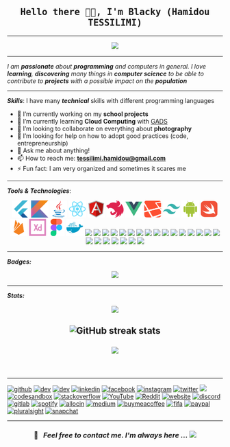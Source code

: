 <h2 align='center'>
  <samp>
    <strong>Hello there 🤙🏿, I'm Blacky (Hamidou TESSILIMI)</strong>
  </samp>
</h2>

---

<p align="center">
<img src="https://media.giphy.com/media/26n7b7PjSOZJwVCmY/giphy.gif" width="250">
</p>

---

<p>
  <i>

I am **passionate** about **programming** and computers in general.
I love ***learning***, ***discovering*** many things in ***computer science*** to be able to contribute to ***projects*** with a possible impact on the ***population***

  </i>
</p>

---

***Skills***: I have many ***technical*** skills with different programming languages

- 🔭 I’m currently working on my **school projects**
- 🌱 I’m currently learning **Cloud Computing** with [GADS](https://www.pluralsight.com/partners/google/africa/gads-2021?aid=7014Q0000023RnOQAU&oid=&promo=&utm_campaign=&utm_content=&utm_medium=partner_partner_web_referral&utm_source=&utm_term=)
- 👯 I’m looking to collaborate on everything about **photography**
- 🤔 I’m looking for help on how to adopt good practices (code, entrepreneurship)
- 💬 Ask me about anything!
- 📫 How to reach me: **tessilimi.hamidou@gmail.com**
- ⚡ Fun fact: I am very organized and sometimes it scares me

---

***Tools & Technologies***:

<p align="center">
  <img height="40" src="https://raw.githubusercontent.com/devicons/devicon/master/icons/flutter/flutter-original.svg" title="Flutter" />
  <img height="40" src="https://raw.githubusercontent.com/devicons/devicon/master/icons/kotlin/kotlin-original.svg" title="Kotlin" />
  <img height="40" src="https://raw.githubusercontent.com/devicons/devicon/master/icons/java/java-original.svg" title="Java" />
  <img height="40" src="https://raw.githubusercontent.com/devicons/devicon/master/icons/react/react-original.svg" title="ReactJs, React Native" />
  <img height="40" src="https://raw.githubusercontent.com/devicons/devicon/master/icons/angularjs/angularjs-original.svg" title="AngularJs" />
  <img height="40" src="https://raw.githubusercontent.com/devicons/devicon/master/icons/nestjs/nestjs-plain.svg" title="NestJs" />
  <img height="40" src="https://raw.githubusercontent.com/devicons/devicon/master/icons/vuejs/vuejs-original.svg" title="VueJs" />
  <img height="40" src="https://raw.githubusercontent.com/devicons/devicon/master/icons/laravel/laravel-plain.svg" title="Laravel" />
  <img height="40" src="https://raw.githubusercontent.com/devicons/devicon/master/icons/tailwindcss/tailwindcss-plain.svg" title="Tailwind CSS" />
  <img height="40" src="https://raw.githubusercontent.com/devicons/devicon/master/icons/android/android-plain.svg" title="Android" />
  <img height="40" src="https://raw.githubusercontent.com/devicons/devicon/master/icons/swift/swift-original.svg" title="Swift UI" />
  <img height="40" src="https://raw.githubusercontent.com/devicons/devicon/master/icons/firebase/firebase-plain.svg" title="Firebase" />
  <img height="40" src="https://raw.githubusercontent.com/devicons/devicon/master/icons/xd/xd-line.svg" title="Adobe XD" />
  <img height="40" src="https://raw.githubusercontent.com/devicons/devicon/master/icons/figma/figma-original.svg" title="Figma" />
  <img height="40" src="https://raw.githubusercontent.com/devicons/devicon/master/icons/docker/docker-plain.svg" title="Docker" />
  <img src="https://img.shields.io/badge/React_Native-20232A?style=flat-square&logo=react&logoColor=61DAFB">
  <img src="https://img.shields.io/badge/React-20232A?style=flat-square&logo=react&logoColor=61DAFB">
  <img src="https://img.shields.io/badge/Markdown-000000?style=flat-square&logo=markdown&logoColor=white">
  <img src="https://img.shields.io/badge/PHP-777BB4?style=flat-square&logo=php&logoColor=white">
  <img src="https://img.shields.io/badge/C%2B%2B-00599C?style=flat-square&logo=c%2B%2B&logoColor=white">
  <img src="https://img.shields.io/badge/C-00599C?style=flat-square&logo=c&logoColor=white">
  <img src="https://img.shields.io/badge/JavaScript-F7DF1E?style=flat-square&logo=javascript&logoColor=black">
  <img src="https://img.shields.io/badge/Python-3776AB?style=flat-square&logo=python&logoColor=white">
  <img src="https://img.shields.io/badge/Node.js-43853D?style=flat-square&logo=node.js&logoColor=white">
  <img src="https://img.shields.io/badge/GitLab-330F63?style=flat-square&logo=gitlab&logoColor=white">
  <img src="https://img.shields.io/badge/-Visual%20Studio%20Code-23A9F2?style=flat-square&logo=Visual%20Studio%20Code&logoColor=white"/>
  <img src="https://img.shields.io/badge/-Github-181717?style=flat-square&logo=GitHub&logoColor=white"/>
  <img src="https://img.shields.io/badge/-Git-F44D27?style=flat-square&logo=Git&logoColor=white"/>
  <img src="https://img.shields.io/badge/-NPM-CB3837?style=flat-square&logo=NPM&logoColor=white"/>
  <img src="https://img.shields.io/badge/-Trello-0079BF?style=flat-square&logo=Trello&logoColor=white"/>
  <img src="https://img.shields.io/badge/-Slack-E01563?style=flat-square&logo=Slack&logoColor=white"/>
  <img src="https://img.shields.io/badge/-MySQL-F29111?style=flat-square&logo=MySQL&logoColor=white"/>
  <img src="https://img.shields.io/badge/-Notion-000000?style=flat-square&logo=Notion&logoColor=white"/>
  <img src="https://img.shields.io/badge/-WebPack-1C78C0?style=flat-square&logo=WebPack&logoColor=white"/>
  <img src="https://img.shields.io/badge/-ESLint-4B32C3?style=flat-square&logo=ESLint&logoColor=white"/>
  <img src="https://img.shields.io/badge/-HTML5-E34F26?style=flat-square&logo=HTML5&logoColor=white"/>
  <img src="https://img.shields.io/badge/-CSS3-1572B6?style=flat-square&logo=CSS3&logoColor=white"/>
  <img src="https://img.shields.io/badge/Ubuntu-E95420?style=flat-square&logo=ubuntu&logoColor=white"/>
</p>

---

***Badges:***

<p align="center">
  <img alig src="https://github-profile-trophy.vercel.app/?username=blacky-yg&theme=onedark" />
</p>

---

***Stats:***

<p align="center">

  <a href="https://metrics.lecoq.io/blacky-yg">
    <img align="center" src="https://metrics.lecoq.io/blacky-yg" />
  </a>

</p>

<h2 align='center'>

![GitHub streak stats](https://github-readme-streak-stats.herokuapp.com/?user=blacky-yg)

![](https://komarev.com/ghpvc/?username=blacky-yg&color=green&label=Watchers)

</h2>

<br/>

---

<p align="center">

[<img src='https://cdn.jsdelivr.net/npm/simple-icons@3.0.1/icons/github.svg' alt='github' height='40'>](https://github.com/blacky-yg)  [<img src='https://cdn.jsdelivr.net/npm/simple-icons@3.0.1/icons/dev-dot-to.svg' alt='dev' height='40'>](https://dev.to/blacky_yg)  [<img src='https://cdn.jsdelivr.net/npm/simple-icons@3.0.1/icons/hashnode.svg' alt='dev' height='40'>](https://hashnode.com/@blacky-yg)  [<img src='https://cdn.jsdelivr.net/npm/simple-icons@3.0.1/icons/linkedin.svg' alt='linkedin' height='40'>](https://www.linkedin.com/in/hamidou-tessilimi-03820a170/)  [<img src='https://cdn.jsdelivr.net/npm/simple-icons@3.0.1/icons/facebook.svg' alt='facebook' height='40'>](https://www.facebook.com/100004045645754)  [<img src='https://cdn.jsdelivr.net/npm/simple-icons@3.0.1/icons/instagram.svg' alt='instagram' height='40'>](https://www.instagram.com/blacky_yg/)  [<img src='https://cdn.jsdelivr.net/npm/simple-icons@3.0.1/icons/twitter.svg' alt='twitter' height='40'>](https://twitter.com/blacky-yg)  [<img src='https://cdn.jsdelivr.net/npm/simple-icons@3.0.1/icons/codepen.svg' FREalt='codFREFREepen' height='40'>](https://codepen.io/blacky-yg)  [<img src='https://cdn.jsdelivr.net/npm/simple-icons@3.0.1/icons/codesandbox.svg' alt='codesandbox' height='40'>](https://codesandbox.io/u/blacky_yg)  [<img src='https://cdn.jsdelivr.net/npm/simple-icons@3.0.1/icons/stackoverflow.svg' alt='stackoverflow' height='40'>](https://stackoverflow.com/users/11542041)  [<img src='https://cdn.jsdelivr.net/npm/simple-icons@3.0.1/icons/youtube.svg' alt='YouTube' height='40'>](https://www.youtube.com/channel/UCRNCfdZNWghkro2MvQpFaxg)  [<img src='https://cdn.jsdelivr.net/npm/simple-icons@3.0.1/icons/reddit.svg' alt='Reddit' height='40'>](https://www.reddit.com/user/HamidYG)  [<img src='https://cdn.jsdelivr.net/npm/simple-icons@3.0.1/icons/icloud.svg' alt='website' height='40'>](hamidoutessilimi.me)  [<img src='https://cdn.jsdelivr.net/npm/simple-icons@3.0.1/icons/discord.svg' alt='discord' height='40'>](https://discordapp.com/users/blacky#9952)  [<img src='https://cdn.jsdelivr.net/npm/simple-icons@3.0.1/icons/gitlab.svg' alt='gitlab' height='40'>](https://gitlab.com/blacky-yg)  [<img src='https://cdn.jsdelivr.net/npm/simple-icons@3.0.1/icons/spotify.svg' alt='spotify' height='40'>](https://open.spotify.com/user/vt576gh534cbmt8sqrmadbh70)  [<img src='https://cdn.jsdelivr.net/npm/simple-icons@3.0.1/icons/allocine.svg' alt='allocin' height='40'>](https://www.allocine.fr/membre-Z20190825151659966906791/)  [<img src='https://cdn.jsdelivr.net/npm/simple-icons@3.0.1/icons/medium.svg' alt='medium' height='40'>](https://medium.com/@blacky_yg)  [<img src='https://cdn.jsdelivr.net/npm/simple-icons@3.0.1/icons/buymeacoffee.svg' alt='buymeacoffee' height='40'>](https://www.buymeacoffee.com/blacky) [<img src='https://cdn.jsdelivr.net/npm/simple-icons@3.0.1/icons/fifa.svg' alt='fifa' height='40'>](blacky19_yg)  [<img src='https://cdn.jsdelivr.net/npm/simple-icons@3.0.1/icons/paypal.svg' alt='paypal' height='40'>](https://www.paypal.com/paypalme/blacky19yg)  [<img src='https://cdn.jsdelivr.net/npm/simple-icons@3.0.1/icons/pluralsight.svg' alt='pluralsight' height='40'>](https://app.pluralsight.com/profile/blacky-yg)  [<img src='https://cdn.jsdelivr.net/npm/simple-icons@3.0.1/icons/snapchat.svg' alt='snapchat' height='40'>](https://www.snapchat.com/add/hamidou999)

</p>

---

<h3 align="center">

📝 &nbsp; ***Feel free to contact me. I'm always here ...*** <img src="https://media.giphy.com/media/WUlplcMpOCEmTGBtBW/giphy.gif" width="30">

</h3>
